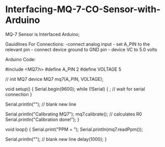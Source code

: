 # Interfacing-MQ-7-CO-Sensor-with-Arduino
MQ-7 Sensor is Interfaced Arduino;

Gauidlines For Connections:
    -connect analog input 
		- set A_PIN to the relevant pin
		- connect device ground to GND pin 
		- device VC to 5.0 volts
    
Arduino Code:

#include <MQ7.h>
#define A_PIN 2
#define VOLTAGE 5

// init MQ7 device
MQ7 mq7(A_PIN, VOLTAGE);

void setup() {
  Serial.begin(9600);
  while (!Serial) {
    ; // wait for serial connection
  }

  Serial.println("");   // blank new line

  Serial.println("Calibrating MQ7");
  mq7.calibrate();    // calculates R0
  Serial.println("Calibration done!");
}
 
void loop() {
  Serial.print("PPM = "); Serial.println(mq7.readPpm());

  Serial.println("");   // blank new line
  delay(1000);
}
